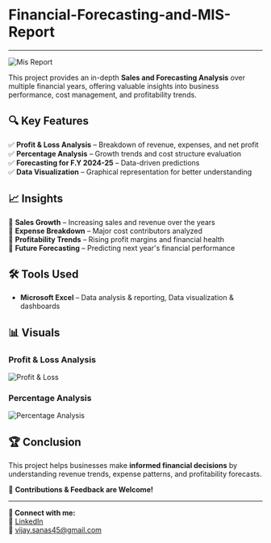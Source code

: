 # Financial-Forecasting-and-MIS-Report
---
![Mis Report](path/to/your/image.png)  

This project provides an in-depth **Sales and Forecasting Analysis** over multiple financial years, offering valuable insights into business performance, cost management, and profitability trends.  

## 🔍 Key Features  
✅ **Profit & Loss Analysis** – Breakdown of revenue, expenses, and net profit  
✅ **Percentage Analysis** – Growth trends and cost structure evaluation  
✅ **Forecasting for F.Y 2024-25** – Data-driven predictions  
✅ **Data Visualization** – Graphical representation for better understanding  

## 📈 Insights  
📌 **Sales Growth** – Increasing sales and revenue over the years  
📌 **Expense Breakdown** – Major cost contributors analyzed  
📌 **Profitability Trends** – Rising profit margins and financial health  
📌 **Future Forecasting** – Predicting next year's financial performance  

## 🛠️ Tools Used  
- **Microsoft Excel** – Data analysis & reporting, Data visualization & dashboards  

## 📊 Visuals  
### Profit & Loss Analysis  
![Profit & Loss](path/to/your/image.png)  

### Percentage Analysis  
![Percentage Analysis](path/to/your/image.png)  

## 🏆 Conclusion  
This project helps businesses make **informed financial decisions** by understanding revenue trends, expense patterns, and profitability forecasts.  

📢 **Contributions & Feedback are Welcome!**  

---
**📩 Connect with me:**  
🔗 [LinkedIn](https://www.linkedin.com/in/vijay-sanas-2056b3253/)  
📧 vijay.sanas45@gmail.com 

